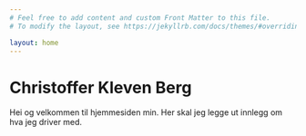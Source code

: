 ```yaml
---
# Feel free to add content and custom Front Matter to this file.
# To modify the layout, see https://jekyllrb.com/docs/themes/#overriding-theme-defaults

layout: home
---
```


# Christoffer Kleven Berg

Hei og velkommen til hjemmesiden min. Her skal jeg legge ut innlegg om hva jeg driver med.
